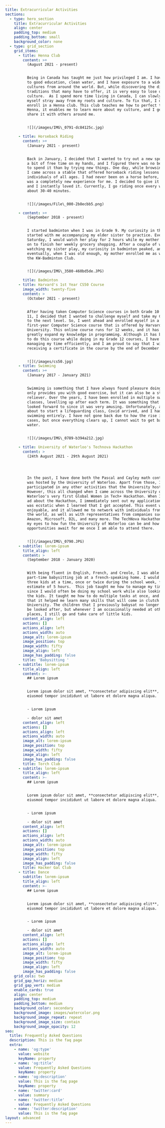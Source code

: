 ```yaml
---
title: Extracurricular Activities
sections:
  - type: hero_section
    title: Extracurricular Activities
    align: center
    padding_top: medium
    padding_bottom: small
    background_color: none
  - type: grid_section
    grid_items:
      - title: Henna Club
        content: >+
          (August 2021 - present)


          Being in Canada has taught me just how privileged I am. I have access
          to good education, clean water, and I have exposure to a wide range of
          cultures from around the world. But, while discovering the different
          traditions that many have to offer, it is very easy to lose one's own
          culture.  As I spend more time living in Canada, I can slowly feel
          myself stray away from my roots and culture. To fix that, I decided to
          enroll in a Henna club. This club teaches me how to perfect the art of
          Henna, it enables me to learn more about my culture, and I get to
          share it with others around me.


          ![](/images/IMG\_0791-dc84125c.jpg)

      - title: Horseback Riding
        content: >+
          (January 2021 - present)


          Back in January, I decided that I wanted to try out a new sport. I had
          a bit of free time on my hands, and I figured there was no better way
          to spend it than by trying new things. One day, while browsing online,
          I came across a stable that offered horseback riding lessons to
          individuals of all ages. I had never been on a horse before, and it
          was a completely new experience for me. I decided to give it a shot,
          and I instantly loved it. Currently, I go riding once every week for
          about 30-40 minutes.


          ![](/images/File\_000-2b8ecbb5.png)

      - content: >+
          (September 2018 - present)


          I started badminton when I was in Grade 9. My curiosity in the sport
          started with me accompanying my elder sister to practice. Every
          Saturday, I would watch her play for 2 hours while my mother would go
          on to finish her weekly grocery shopping. After a couple of weeks of
          watching my sister play, my curiosity in badminton peaked, and
          eventually, when I was old enough, my mother enrolled me as well in
          the KW-Badminton Club.


          ![](/images/IMG\_3580-460bd5de.JPG)

        title: Badminton
      - title: Harvard's 1st Year CS50 Course
        image_width: twenty-five
        content: >
          (October 2021 - present)


          After having taken Computer Science courses in both Grade 10 and Grade
          11, I decided that I wanted to challenge myself and take my CS skills
          to the next level. So, I went ahead and enrolled myself in a
          first-year Computer Science course that is offered by Harvard
          University. This online course runs for 12 weeks, and it has helped me
          greatly expand my knowledge in programming. Although it has been tough
          to do this course while doing in my Grade 12 courses, I have been
          managing my time efficiently, and I am proud to say that I will be
          receiving a certificate in the course by the end of December.


          ![](/images/cs50.jpg)
      - title: Swimming
        content: >+
          (January 2017 - January 2021)


          Swimming is something that I have always found pleasure doing. It not
          only provides you with good exercise, but it can also be a stress
          reliever. Over the years, I have been enrolled in multiple swimming
          classes, levelling up after each term. It was something that I always
          looked forward to since it was very amusing. Unfortunately, as I was
          about to start a lifeguarding class, Covid arrived, and I had to stop
          swimming entirely. I have not gone back due to how the rise in Covid
          cases, but once everything clears up, I cannot wait to get back in the
          water.


          ![](/images/IMG\_0789-b394a212.jpg)

      - title: University of Waterloo's Technova Hackathon
        content: >
          (24th August 2021 - 29th August 2021)




          In the past, I have done both the Pascal and Cayley math contest that
          was hosted by the University of Waterloo. Apart from those, I haven't
          participated in any other activities that the University hosts.
          However, this all changed when I came across the University of
          Waterloo's very first Global Women in Tech+ Hackathon. When I saw the
          ad about the Hackathon, I immediately sent out my application, and I
          was ecstatic when I learned that I got accepted. This event was very
          enjoyable, and it allowed me to network with individuals from all over
          the world, as well as with representatives from companies such as
          Amazon, Microsoft, D2L, and many more. The TechNova Hackathon opened
          my eyes to how fun the University of Waterloo can be and how many
          opportunities await for me once I am able to attend there.


          ![](/images/IMG\_0790.JPG)
      - subtitle: lorem-ipsum
        title_align: left
        content: >
          (September 2018 - January 2020)


          With being fluent in English, French, and Creole, I was able to land a
          part-time babysitting job at a french-speaking home. I would babysit
          three kids at a time, once or twice during the school week, for an
          estimate of 5 hours.  This job taught me how to manage my time well
          since I would often be doing my school work while also looking after
          the kids. It taught me how to do multiple tasks at once, and I believe
          that it helped me learn many skills that will come in clutch in
          University. The children that I previously babysat no longer need to
          be looked after, but whenever I am occasionally needed at other
          places, I still go and take care of little kids.
        content_align: left
        actions: []
        actions_align: left
        actions_width: auto
        image_alt: lorem-ipsum
        image_position: top
        image_width: fifty
        image_align: left
        image_has_padding: false
        title: 'Babysitting '
      - subtitle: lorem-ipsum
        title_align: left
        content: >-
          ## Lorem ipsum


          Lorem ipsum dolor sit amet, **consectetur adipiscing elit**, sed do
          eiusmod tempor incididunt ut labore et dolore magna aliqua.


          - Lorem ipsum

          - dolor sit amet
        content_align: left
        actions: []
        actions_align: left
        actions_width: auto
        image_alt: lorem-ipsum
        image_position: top
        image_width: fifty
        image_align: left
        image_has_padding: false
        title: Torch Club
      - subtitle: lorem-ipsum
        title_align: left
        content: >-
          ## Lorem ipsum


          Lorem ipsum dolor sit amet, **consectetur adipiscing elit**, sed do
          eiusmod tempor incididunt ut labore et dolore magna aliqua.


          - Lorem ipsum

          - dolor sit amet
        content_align: left
        actions: []
        actions_align: left
        actions_width: auto
        image_alt: lorem-ipsum
        image_position: top
        image_width: fifty
        image_align: left
        image_has_padding: false
        title: Hacker Gal Club
      - title: Dance
        subtitle: lorem-ipsum
        title_align: left
        content: >-
          ## Lorem ipsum


          Lorem ipsum dolor sit amet, **consectetur adipiscing elit**, sed do
          eiusmod tempor incididunt ut labore et dolore magna aliqua.


          - Lorem ipsum

          - dolor sit amet
        content_align: left
        actions: []
        actions_align: left
        actions_width: auto
        image_alt: lorem-ipsum
        image_position: top
        image_width: fifty
        image_align: left
        image_has_padding: false
    grid_cols: two
    grid_gap_horiz: medium
    grid_gap_vert: medium
    enable_cards: true
    align: center
    padding_top: medium
    padding_bottom: medium
    background_color: secondary
    background_image: images/watercolor.png
    background_image_repeat: repeat
    background_image_size: contain
    background_image_opacity: 12
seo:
  title: Frequently Asked Questions
  description: This is the faq page
  extra:
    - name: 'og:type'
      value: website
      keyName: property
    - name: 'og:title'
      value: Frequently Asked Questions
      keyName: property
    - name: 'og:description'
      value: This is the faq page
      keyName: property
    - name: 'twitter:card'
      value: summary
    - name: 'twitter:title'
      value: Frequently Asked Questions
    - name: 'twitter:description'
      value: This is the faq page
layout: advanced
---
```

